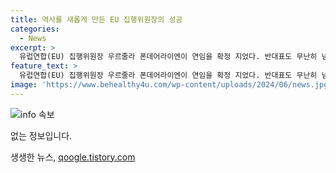 ```yaml
---
title: 역사를 새롭게 만든 EU 집행위원장의 성공
categories:
  - News
excerpt: >
  유럽연합(EU) 집행위원장 우르줄라 폰데어라이엔이 연임을 확정 지었다. 반대표도 무난히 넘겼고, 이는 안정적 리더십이 필요한 정세불안을 반영한 결과로 분석된다. 세력 결집과 성비 균형을 고려한 차기 집행위원단 인선도 예정되어 있다. 폰데어라이엔은 여성 최초로 EU 집행위원장에 선출된 인물로 5년 임기 동안 산업 경쟁력과 국방 분야에 주력할 계획이며, 남녀 성비 균형을 맞추는 것을 강조했다. EU 전체의 이익을 대변하는 독립 조직으로서의 역할을 수행할 것으로 예상된다.
feature_text: >
  유럽연합(EU) 집행위원장 우르줄라 폰데어라이엔이 연임을 확정 지었다. 반대표도 무난히 넘겼고, 이는 안정적 리더십이 필요한 정세불안을 반영한 결과로 분석된다. 세력 결집과 성비 균형을 고려한 차기 집행위원단 인선도 예정되어 있다. 폰데어라이엔은 여성 최초로 EU 집행위원장에 선출된 인물로 5년 임기 동안 산업 경쟁력과 국방 분야에 주력할 계획이며, 남녀 성비 균형을 맞추는 것을 강조했다. EU 전체의 이익을 대변하는 독립 조직으로서의 역할을 수행할 것으로 예상된다.
image: 'https://www.behealthy4u.com/wp-content/uploads/2024/06/news.jpg'
---
```


<p><img src="https://www.behealthy4u.com/wp-content/uploads/2024/06/news.jpg" alt="info 속보" /></p>

<p>없는 정보입니다.</p>
생생한 뉴스, <a href="https://qoogle.tistory.com" rel="dofollow">qoogle.tistory.com</a>


